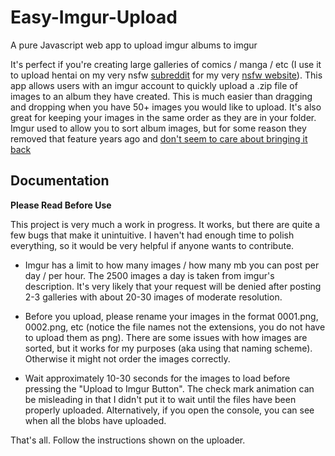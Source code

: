 # Easy-Imgur-Upload

A pure Javascript web app to upload imgur albums to imgur

It's perfect if you're creating large galleries of comics / manga / etc (I use it to upload hentai on my very nsfw [subreddit](https://www.reddit.com/r/Hentaku/) for my very [nsfw website](http://www.hentaku.org)). This app allows users with an imgur account to quickly upload a .zip file of images to an album they have created. This is much easier than dragging and dropping when you have 50+ images you would like to upload. It's also great for keeping your images in the same order as they are in your folder. Imgur used to allow you to sort album images, but for some reason they removed that feature years ago and [don't seem to care about bringing it back](https://community.imgur.com/t/how-do-i-sort-by-filename/44312)

## Documentation
**Please Read Before Use**

This project is very much a work in progress. It works, but there are quite a few bugs that make it unintuitive. I haven't had enough time to polish everything, so it would be very helpful if anyone wants to contribute.

* Imgur has a limit to how many images / how many mb you can post per day / per hour. The 2500 images a day is taken from imgur's description. It's very likely that your request will be denied after posting 2-3 galleries with about 20-30 images of moderate resolution.

* Before you upload, please rename your images in the format 0001.png, 0002.png, etc (notice the file names not the extensions, you do not have to upload them as png). There are some issues with how images are sorted, but it works for my purposes (aka using that naming scheme). Otherwise it might not order the images correctly.

* Wait approximately 10-30 seconds for the images to load before pressing the "Upload to Imgur Button". The check mark animation can be misleading in that I didn't put it to wait until the files have been properly uploaded. Alternatively, if you open the console, you can see when all the blobs have uploaded.

That's all. Follow the instructions shown on the uploader. 


